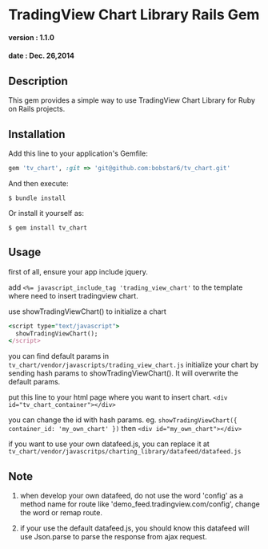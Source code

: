 # TradingView Chart Library Rails Gem
#### version : 1.1.0
#### date : Dec. 26,2014

## Description

This gem provides a simple way to use TradingView Chart Library for Ruby on Rails projects.

## Installation

Add this line to your application's Gemfile:

```ruby
gem 'tv_chart', :git => 'git@github.com:bobstar6/tv_chart.git'
```

And then execute:

    $ bundle install

Or install it yourself as:

    $ gem install tv_chart


## Usage

first of all, ensure your app include jquery.

add `<%= javascript_include_tag 'trading_view_chart'` to the template where need to insert tradingview chart.

use showTradingViewChart() to initialize a chart
```ruby
<script type="text/javascript">
  showTradingViewChart();
</script>
```
you can find default params in `tv_chart/vendor/javascripts/trading_view_chart.js`
initialize your chart by sending hash params to showTradingViewChart(). It will overwrite the default params.

put this line to your html page where you want to insert chart.
`<div id="tv_chart_container"></div>`

you can change the id with hash params.
eg. 
`showTradingViewChart({ container_id: 'my_own_chart' })`
then 
`<div id="my_own_chart"></div>`

if you want to use your own datafeed.js, you can replace it at `tv_chart/vendor/javascritps/charting_library/datafeed/datafeed.js`

## Note

1. when develop your own datafeed, do not use the word 'config' as a method name for route like 'demo_feed.tradingview.com/config', change the word or remap route.

2. if your use the default datafeed.js, you should know this datafeed will use Json.parse to parse the response from ajax request.
